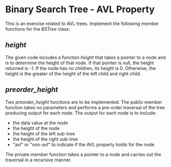 # Binary Search Tree - AVL Property

This is an exercise related to AVL trees. Implement the following member
functions for the *BSTree* class:

## *height*

The given code includes a function
*height* that takes a pointer to a node and is to determine the height of
that node. If that pointer is null, the height returned is -1.
If the node has no children, its height is 0. Otherwise, the height is the
greater of the height of the left child and right child.

## *preorder_height*

Two *preorder_height* functions are to be implemented. The public member
function takes no parameters and performs a pre-order traversal of the tree
producing output for each node. The output for each node is to include:

- the data value at the node
- the height of the node
- the height of the left sub-tree
- the height of the right sub-tree
- "avl" or "non-avl" to indicate if the AVL property holds for the node

The private member function takes a pointer to a node and carries
out the traversal in a recursive manner.